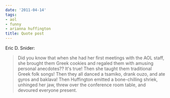 ```yaml
---
date: '2011-04-14'
tags:
- aol
- funny
- arianna huffington
title: Quote post
---
```


Eric D. Snider:

>Did you know that when she had her first meetings with the AOL staff, she brought them Greek cookies and regaled them with amusing personal anecdotes?? It's true! Then she taught them traditional Greek folk songs! Then they all danced a tsamiko, drank ouzo, and ate gyros and baklava! Then Huffington emitted a bone-chilling shriek, unhinged her jaw, threw over the conference room table, and devoured everyone present.

